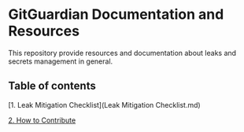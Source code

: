 # GitGuardian Documentation and Resources

This repository provide resources and documentation about leaks
and secrets management in general.

## Table of contents
[1. Leak Mitigation Checklist](Leak Mitigation Checklist.md)

[2. How to Contribute](Contributing.md)
